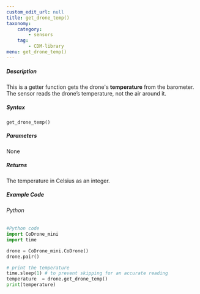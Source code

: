 ```yaml
---
custom_edit_url: null
title: get_drone_temp()
taxonomy:
    category:
        - sensors
    tag:
        - CDM-library
menu: get_drone_temp()
---
```


##### Description

This is a getter function gets the drone's **temperature** from the barometer.<br />
The sensor reads the drone’s temperature, not the air around it.

##### Syntax
```get_drone_temp()```

##### Parameters

None

##### Returns

The temperature in Celsius as an integer.

##### Example Code
###### Python
```python
#Python code
import CoDrone_mini
import time

drone = CoDrone_mini.CoDrone()
drone.pair()

# print the temperature
time.sleep(1) # to prevent skipping for an accurate reading
temperature  = drone.get_drone_temp()
print(temperature)
```
